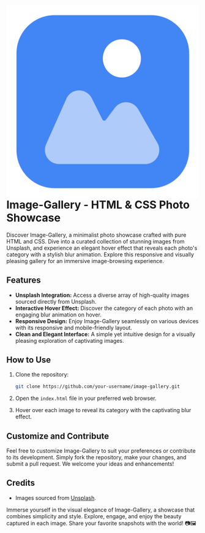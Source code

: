 <img src="8377243.png" align="right" />

# Image-Gallery - HTML & CSS Photo Showcase

Discover Image-Gallery, a minimalist photo showcase crafted with pure HTML and CSS. Dive into a curated collection of stunning images from Unsplash, and experience an elegant hover effect that reveals each photo's category with a stylish blur animation. Explore this responsive and visually pleasing gallery for an immersive image-browsing experience.

## Features

- **Unsplash Integration:** Access a diverse array of high-quality images sourced directly from Unsplash.
- **Interactive Hover Effect:** Discover the category of each photo with an engaging blur animation on hover.
- **Responsive Design:** Enjoy Image-Gallery seamlessly on various devices with its responsive and mobile-friendly layout.
- **Clean and Elegant Interface:** A simple yet intuitive design for a visually pleasing exploration of captivating images.

## How to Use

1. Clone the repository:

   ```bash
   git clone https://github.com/your-username/image-gallery.git
   ```

2. Open the `index.html` file in your preferred web browser.

3. Hover over each image to reveal its category with the captivating blur effect.

## Customize and Contribute

Feel free to customize Image-Gallery to suit your preferences or contribute to its development. Simply fork the repository, make your changes, and submit a pull request. We welcome your ideas and enhancements!

## Credits

- Images sourced from [Unsplash](https://unsplash.com).

Immerse yourself in the visual elegance of Image-Gallery, a showcase that combines simplicity and style. Explore, engage, and enjoy the beauty captured in each image. Share your favorite snapshots with the world! 📷🖼️
